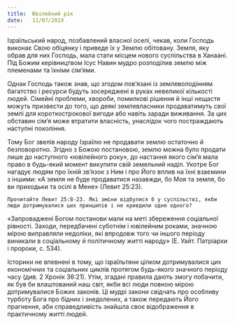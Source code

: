```yaml
---
title:  Ювілейний рік
date:   11/07/2019
---
```


Ізраїльський народ, позбавлений власної оселі, чекав, коли Господь виконає Свою обіцянку і приведе їх у Землю обітовану. Земля, яку обрав для них Господь, мала стати місцем нового суспільства в Ханаані. Під Божим керівництвом Ісус Навин мудро розподілив землю між племенами та їхніми сім’ями.

Однак Господь також знав, що згодом пов’язані із землеволодінням багатство і ресурси будуть зосереджені в руках невеликої кількості людей. Сімейні проблеми, хвороби, помилкові рішення й інші нещастя можуть призвести до того, що деякі землевласники продаватимуть свої землі для короткострокової вигоди або навіть заради виживання. За цих обставин сім’я може втратити власність, унаслідок чого постраждають наступні покоління.

Тому Бог звелів народу Ізраїлю не продавати землю остаточно й безповоротно. Згідно з Божою постановою, землю можна було продати лише до наступного «ювілейного року», до настання якого сім’я мала право в будь-який момент викупити свій земельний наділ. Укотре Бог нагадує людям про їхній зв’язок з Ним і про Його вплив на їхні взаємини з іншими: «А земля не буде продаватися назавжди, бо Моя та земля, бо ви приходьки та осілі в Мене» (Левит 25:23).

`Прочитайте Левит 25:8-23. Які зміни відбулися б у суспільстві, якби люди дотримувалися цих принципів і не кривдили одне одного?`

«Запроваджені Богом постанови мали на меті збереження соціальної рівності. Заходи, передбачені суботнім і ювілейним роками, значною мірою виправляли недоліки, які впродовж того чи іншого періоду виникали в соціальному й політичному житті народу» (Е. Уайт. Патріархи і пророки, с. 534).

Історики не впевнені в тому, що ізраїльтяни цілком дотримувалися цих економічних та соціальних циклів протягом будь-якого значного періоду часу (див. 2 Хронік 36:21). Утім, згадані правила дають змогу побачити, як був би влаштований наш світ, якби всі люди повною мірою дотримувалися Божих законів. Ці мудрі закони свідчать про особливу турботу Бога про бідних і знедолених, а також передають Його прагнення, аби справедливість знайшла своє відображення в практичному житті людей.
